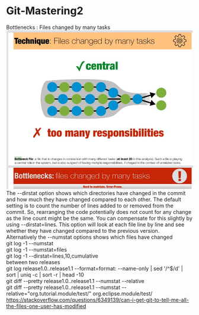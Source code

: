 # Git-Mastering2
Bottlenecks : Files changed by many tasks
![alt text](https://github.com/aichimoaie/Git-Mastering2/blob/main/bottlenecks.jpg)
<br>
The --dirstat option shows which directories have changed in the commit and how much they have changed compared to each other. The default setting is to count the number of lines added to or removed from the commit. So, rearranging the code potentially does not count for any change as the line count might be the same. You can compensate for this slightly by using --dirstat=lines. This option will look at each file line by line and see whether they have changed compared to the previous version.
<br> Alternatively the --numstat options shows which files have changed
<br>
git log -1 --numstat
<br>
git log -1 --numstat=files
<br>
git log -1 --dirstat=lines,10,cumulative
<br>
between two releases
<br>
git log release1.0..release1.1 --format=format: --name-only | sed '/^$/d'  | sort | uniq -c | sort -r | head -10
<br>
git diff --pretty  release1.0..release1.1 --numstat  --relative
<br>
git diff --pretty  release1.0..release1.1 --numstat  --relative="org.tutorial.module/test/"  org.eclipse.module/test/
<br>
https://stackoverflow.com/questions/6349139/can-i-get-git-to-tell-me-all-the-files-one-user-has-modified
